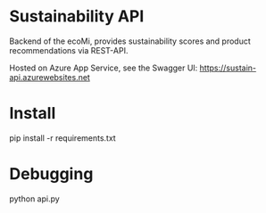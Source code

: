 # Sustainability API
Backend of the ecoMi, provides sustainability scores and product recommendations via REST-API.

Hosted on Azure App Service, see the Swagger UI: https://sustain-api.azurewebsites.net

# Install
pip install -r requirements.txt

# Debugging
python api.py